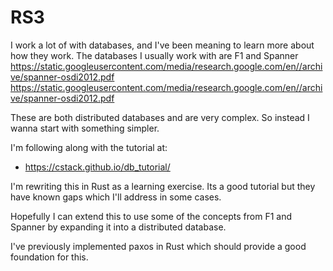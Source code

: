 # RS3

I work a lot of with databases, and I've been meaning to learn more about how they work.
The databases I usually work with are F1 and Spanner
https://static.googleusercontent.com/media/research.google.com/en//archive/spanner-osdi2012.pdf
https://static.googleusercontent.com/media/research.google.com/en//archive/spanner-osdi2012.pdf

These are both distributed databases and are very complex. So instead I wanna start with something simpler.

I'm following along with the tutorial at:
- https://cstack.github.io/db_tutorial/

I'm rewriting this in Rust as a learning exercise. Its a good tutorial but they have known gaps which I'll address in some cases.

Hopefully I can extend this to use some of the concepts from F1 and Spanner by expanding it into a distributed database.

I've previously implemented paxos in Rust which should provide a good foundation for this.